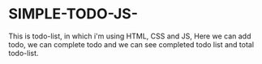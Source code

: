 # SIMPLE-TODO-JS-
This is todo-list, in which i'm using HTML, CSS and JS, Here we can add todo, we can complete todo and we can see completed todo list and total todo-list.
